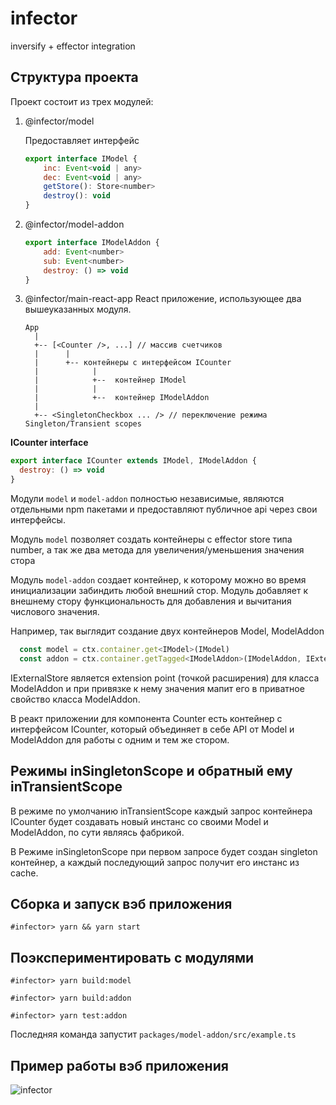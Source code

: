 # infector
inversify + effector integration

## Структура проекта

Проект состоит из трех модулей:

1. @infector/model
   
    Предоставляет интерфейс
    ```js
    export interface IModel {
        inc: Event<void | any>
        dec: Event<void | any>
        getStore(): Store<number>
        destroy(): void
    }
    ```
   
2. @infector/model-addon
   
    ```js
    export interface IModelAddon {
        add: Event<number>
        sub: Event<number>
        destroy: () => void
    }
    ```


3. @infector/main-react-app
    React приложение, использующее два вышеуказанных модуля.

    ```
    App
      |
      +-- [<Counter />, ...] // массив счетчиков
      |      |
      |      +-- контейнеры с интерфейсом ICounter
      |            |
      |            +--  контейнер IModel
      |            |
      |            +--  контейнер IModelAddon
      |
      +-- <SingletonCheckbox ... /> // переключение режима Singleton/Transient scopes
    ```   

**ICounter interface**

```js
export interface ICounter extends IModel, IModelAddon {
  destroy: () => void
}
```

Модули `model` и `model-addon` полностью независимые, являются отдельными npm
пакетами и предоставляют публичное api через свои интерфейсы.

Модуль `model` позволяет создать контейнеры с effector store типа number, 
а так же два метода для увеличения/уменьшения значения стора

Модуль `model-addon` создает контейнер, к которому можно во время инициализации
забиндить любой внешний стор. Модуль добавляет к внешнему стору функциональность
для добавления и вычитания числового значения.

Например, так выглядит создание двух контейнеров Model, ModelAddon

```js
  const model = ctx.container.get<IModel>(IModel)
  const addon = ctx.container.getTagged<IModelAddon>(IModelAddon, IExternalStore, model.getStore())

```

IExternalStore является extension point (точкой расширения) для класса ModelAddon
и при привязке к нему значения мапит его в приватное свойство класса ModelAddon.

В реакт приложении для компонента Counter есть контейнер с интерфейсом ICounter,
который объединяет в себе API от Model и ModelAddon для работы с одним и тем же стором.

## Режимы inSingletonScope и обратный ему inTransientScope

В режиме по умолчанию inTransientScope каждый запрос контейнера
ICounter будет создавать новый инстанс со своими Model и ModelAddon,
по сути являясь фабрикой. 

В Режиме inSingletonScope при первом запросе будет создан singleton контейнер,
а каждый последующий запрос получит его инстанс из cache.

## Сборка и запуск вэб приложения

```shell
#infector> yarn && yarn start
```

## Поэкспериментировать с модулями

```shell
#infector> yarn build:model

#infector> yarn build:addon

#infector> yarn test:addon

```

Последняя команда запустит `packages/model-addon/src/example.ts`

## Пример работы вэб приложения

![infector](https://user-images.githubusercontent.com/1615093/109965954-b54b1200-7d00-11eb-9b95-30ff100898ad.gif)
